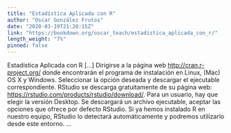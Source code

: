 ```yaml
---
title: "Estadística Aplicada con R"
author: "Oscar González Frutos"
date: "2020-03-19T21:20:15Z"
link: "https://bookdown.org/oscar_teach/estadistica_aplicada_con_r/"
length_weight: "7%"
pinned: false
---
```


Estadística Aplicada con R [...] Dirigirse a la página web http://cran.r-project.org/ donde encontrarán el programa de instalación en Linux, (Mac) OS X y Windows. Seleccionar la opción deseada y descargar el ejecutable correspondiente. RStudio se descarga gratuitamente de su página web: https://rstudio.com/products/rstudio/download/. Para un usuario, hay que elegir la versión Desktop. Se descargará un archivo ejecutable, aceptar las opciones que ofrece por defecto RStudio. Si ya hemos instalado R en nuestro equipo, RStudio lo detectará automáticamente y podremos utilizarlo desde este entorno.  ...
